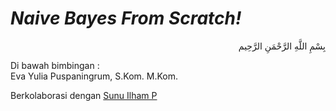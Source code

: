 # <i>Naive Bayes From Scratch!</i>
<p align="right">
بِسْمِ اللَّهِ الرَّحْمَنِ الرَّحِيم 
</p>
Di bawah bimbingan :<br>
Eva Yulia Puspaningrum, S.Kom. M.Kom.<br>

Berkolaborasi dengan <a href="https://github.com/sunudika">Sunu Ilham P</a>
